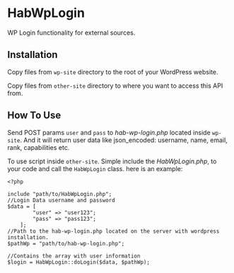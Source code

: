 # HabWpLogin

WP Login functionality for external sources.

Installation
-----------

Copy files from `wp-site` directory to the root of your WordPress website.

Copy files from `other-site` directory to where you want to access this API from.


How To Use
----------

Send POST params `user` and `pass` to *hab-wp-login.php*	located inside `wp-site`. And it will return user data like json_encoded: username, name, email, rank, capabilities etc.

To use script inside `other-site`. Simple include the *HabWpLogin.php*, to your code and call the `HabWpLogin` class. here is an example:

    <?php
    
    include "path/to/HabWpLogin.php";
    //Login Data username and password
    $data = [
    		"user" => "user123";
    		"pass" => "pass123";
    	];
    //Path to the hab-wp-login.php located on the server with wordpress installation.
    $pathWp = "path/to/hab-wp-login.php";
    
    //Contains the array with user information
    $login = HabWpLogin::doLogin($data, $pathWp);
